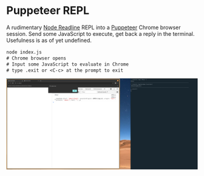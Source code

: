 # Puppeteer REPL

A rudimentary [Node Readline][1] REPL into a [Puppeteer][2] Chrome browser
session. Send some JavaScript to execute, get back a reply in the terminal.
Usefulness is as of yet undefined.

```shell
node index.js
# Chrome browser opens
# Input some JavaScript to evaluate in Chrome
# type .exit or <C-c> at the prompt to exit
```

![screenshot](screenshot.png)

[1]: https://nodejs.org/api/readline.html#readline_readline
[2]: https://github.com/puppeteer/puppeteer/
